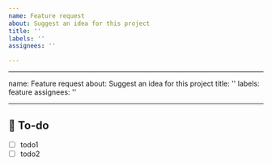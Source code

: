 ```yaml
---
name: Feature request
about: Suggest an idea for this project
title: ''
labels: ''
assignees: ''

---
```


---
name: Feature request
about: Suggest an idea for this project
title: ''
labels: feature
assignees: ''

---

## 📝  To-do

- [ ] todo1
- [ ] todo2
